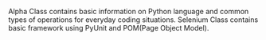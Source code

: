 Alpha Class contains basic information on Python language and common types of operations for everyday coding situations.
Selenium Class contains basic framework using PyUnit and POM(Page Object Model).
